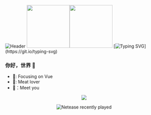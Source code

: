 ![Header](https://qiniu.fc-barcelona.cn/image/header_.png?e=1692246428&token=rm_mvlbtaO-LnH9vLxg3ZdmG3vs07iPxTO6fIycu:XvN0eJSO0Fgo1QM56n7GI5a9VR4=)
<img align="" height="137px" src="https://github-readme-stats.vercel.app/api?username=1411430556&hide_title=true&hide_border=true&show_icons=true&include_all_commits=true&line_height=21&bg_color=0,EC6C6C,FFD479,FFFC79,73FA79&theme=graywhite&locale=cn" /><img
        align="" height="137px"
        src="https://github-readme-stats.vercel.app/api/top-langs/?username=1411430556&hide_title=true&hide_border=true&layout=compact&bg_color=0,73FA79,73FDFF,D783FF&theme=graywhite&locale=cn" />
        [![Typing SVG](https://readme-typing-svg.herokuapp.com?font=Fira+Code&pause=1000&color=1EC74FDC&width=435&lines=%F0%9F%92%AC%EF%BC%9Aconsole.log('Hello%2C+World!');%F0%9F%90%A7%3A+Focusing+on+Vue;%F0%9F%8C%87%3A+Meat+lover;%F0%9F%90%B3%EF%BC%9AMeet+you;%F0%9F%92%95%EF%BC%9AThank+you!)](https://git.io/typing-svg)
### 你好，世界 👋
- 🐧: Focusing on Vue
- 🌇: Meat lover
- 🐳：Meet you
<p align="center">
  <a href="https://card.yuy1n.io">
		<img src="https://card.yuy1n.io/card/76561198420835192/solarized-light,badge,group,bg-game,games,badges,screenshots" />
   </a>
</p>
<p align="center">
<img src="https://netease-recent-profile.vercel.app/?id=253570479&theme=card&type=0&title=最近在听&size=60" alt="Netease recently played" title="Netease recently played">
</p>
